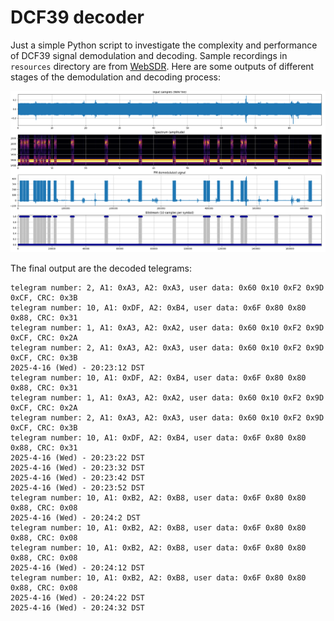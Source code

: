 # DCF39 decoder

Just a simple Python script to investigate the complexity and performance
of DCF39 signal demodulation and decoding. Sample recordings in `resources`
directory are from [WebSDR](http://websdr.ewi.utwente.nl:8901/).
Here are some outputs of different stages of the demodulation and decoding
process:

![plots](resources/plots.png)

The final output are the decoded telegrams:

```
telegram number: 2, A1: 0xA3, A2: 0xA3, user data: 0x60 0x10 0xF2 0x9D 0xCF, CRC: 0x3B
telegram number: 10, A1: 0xDF, A2: 0xB4, user data: 0x6F 0x80 0x80 0x88, CRC: 0x31
telegram number: 1, A1: 0xA3, A2: 0xA2, user data: 0x60 0x10 0xF2 0x9D 0xCF, CRC: 0x2A
telegram number: 2, A1: 0xA3, A2: 0xA3, user data: 0x60 0x10 0xF2 0x9D 0xCF, CRC: 0x3B
2025-4-16 (Wed) - 20:23:12 DST
telegram number: 10, A1: 0xDF, A2: 0xB4, user data: 0x6F 0x80 0x80 0x88, CRC: 0x31
telegram number: 1, A1: 0xA3, A2: 0xA2, user data: 0x60 0x10 0xF2 0x9D 0xCF, CRC: 0x2A
telegram number: 2, A1: 0xA3, A2: 0xA3, user data: 0x60 0x10 0xF2 0x9D 0xCF, CRC: 0x3B
telegram number: 10, A1: 0xDF, A2: 0xB4, user data: 0x6F 0x80 0x80 0x88, CRC: 0x31
2025-4-16 (Wed) - 20:23:22 DST
2025-4-16 (Wed) - 20:23:32 DST
2025-4-16 (Wed) - 20:23:42 DST
2025-4-16 (Wed) - 20:23:52 DST
telegram number: 10, A1: 0xB2, A2: 0xB8, user data: 0x6F 0x80 0x80 0x88, CRC: 0x08
2025-4-16 (Wed) - 20:24:2 DST
telegram number: 10, A1: 0xB2, A2: 0xB8, user data: 0x6F 0x80 0x80 0x88, CRC: 0x08
telegram number: 10, A1: 0xB2, A2: 0xB8, user data: 0x6F 0x80 0x80 0x88, CRC: 0x08
2025-4-16 (Wed) - 20:24:12 DST
telegram number: 10, A1: 0xB2, A2: 0xB8, user data: 0x6F 0x80 0x80 0x88, CRC: 0x08
2025-4-16 (Wed) - 20:24:22 DST
2025-4-16 (Wed) - 20:24:32 DST
```

